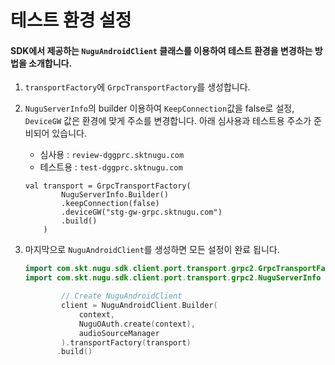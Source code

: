 # 테스트 환경 설정

#### SDK에서 제공하는 `NuguAndroidClient` 클래스를 이용하여 테스트 환경을 변경하는 방법을 소개합니다.

1. `transportFactory`에 `GrpcTransportFactory`를 생성합니다.
2. `NuguServerInfo`의 builder 이용하여 `KeepConnection`값을  false로 설정, `DeviceGW` 값은 환경에 맞게 주소를 변경합니다.  아래 심사용과 테스트용 주소가 준비되어 있습니다.

   * 심사용 : `review-dggprc.sktnugu.com` 
   * 테스트용 : `test-dggprc.sktnugu.com`

   ```text
   val transport = GrpcTransportFactory(
           NuguServerInfo.Builder()
           .keepConnection(false)
           .deviceGW("stg-gw-grpc.sktnugu.com")
           .build()
       ) 
   ```

3. 마지막으로 `NuguAndroidClient`를 생성하면 모든 설정이 완료 됩니다.

   ```kotlin
   import com.skt.nugu.sdk.client.port.transport.grpc2.GrpcTransportFactory
   import com.skt.nugu.sdk.client.port.transport.grpc2.NuguServerInfo

           // Create NuguAndroidClient
           client = NuguAndroidClient.Builder(
               context,
               NuguOAuth.create(context),
               audioSourceManager
           ).transportFactory(transport)
          .build()
   ```





